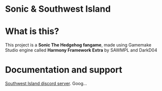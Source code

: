 # Sonic & Southwest Island

# What is this?
  This project is a **Sonic The Hedgehog fangame**, made using Gamemake Studio engine called **Harmony Framework Extra** by SAWMPL and DarkD04
  
# Documentation and support
  [Southwest Island discord server](https://discord.gg/Zj9zzsVQuQ). Goog... 
  
